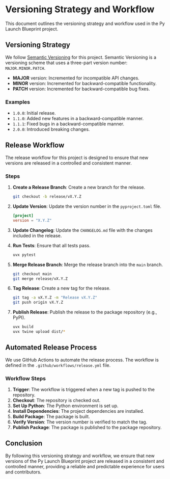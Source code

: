 # Versioning Strategy and Workflow

This document outlines the versioning strategy and workflow used in the Py Launch Blueprint project.

## Versioning Strategy

We follow [Semantic Versioning](https://semver.org/) for this project. Semantic Versioning is a versioning scheme that uses a three-part version number: `MAJOR.MINOR.PATCH`.

- **MAJOR** version: Incremented for incompatible API changes.
- **MINOR** version: Incremented for backward-compatible functionality.
- **PATCH** version: Incremented for backward-compatible bug fixes.

### Examples

- `1.0.0`: Initial release.
- `1.1.0`: Added new features in a backward-compatible manner.
- `1.1.1`: Fixed bugs in a backward-compatible manner.
- `2.0.0`: Introduced breaking changes.

## Release Workflow

The release workflow for this project is designed to ensure that new versions are released in a controlled and consistent manner.

### Steps

1. **Create a Release Branch**: Create a new branch for the release.
   ```bash
   git checkout -b release/vX.Y.Z
   ```

2. **Update Version**: Update the version number in the `pyproject.toml` file.
   ```toml
   [project]
   version = "X.Y.Z"
   ```

3. **Update Changelog**: Update the `CHANGELOG.md` file with the changes included in the release.

4. **Run Tests**: Ensure that all tests pass.
   ```bash
   uvx pytest
   ```

5. **Merge Release Branch**: Merge the release branch into the `main` branch.
   ```bash
   git checkout main
   git merge release/vX.Y.Z
   ```

6. **Tag Release**: Create a new tag for the release.
   ```bash
   git tag -a vX.Y.Z -m "Release vX.Y.Z"
   git push origin vX.Y.Z
   ```

7. **Publish Release**: Publish the release to the package repository (e.g., PyPI).
   ```bash
   uvx build
   uvx twine upload dist/*
   ```

## Automated Release Process

We use GitHub Actions to automate the release process. The workflow is defined in the `.github/workflows/release.yml` file.

### Workflow Steps

1. **Trigger**: The workflow is triggered when a new tag is pushed to the repository.
2. **Checkout**: The repository is checked out.
3. **Set Up Python**: The Python environment is set up.
4. **Install Dependencies**: The project dependencies are installed.
5. **Build Package**: The package is built.
6. **Verify Version**: The version number is verified to match the tag.
7. **Publish Package**: The package is published to the package repository.

## Conclusion

By following this versioning strategy and workflow, we ensure that new versions of the Py Launch Blueprint project are released in a consistent and controlled manner, providing a reliable and predictable experience for users and contributors.

